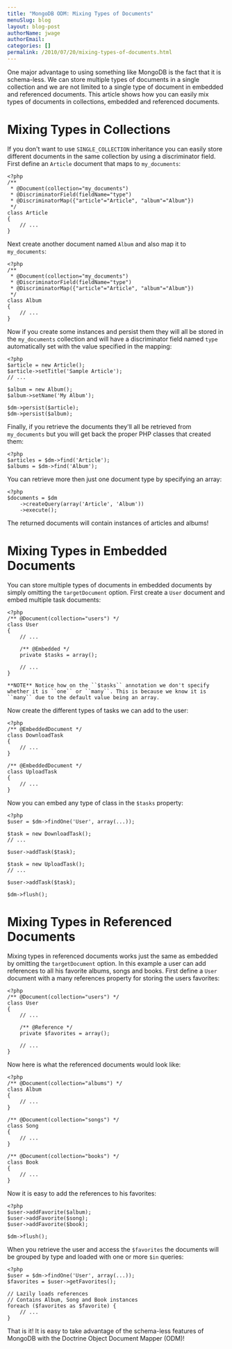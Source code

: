 ```yaml
---
title: "MongoDB ODM: Mixing Types of Documents"
menuSlug: blog
layout: blog-post
authorName: jwage
authorEmail:
categories: []
permalink: /2010/07/20/mixing-types-of-documents.html
---
```

One major advantage to using something like MongoDB is the fact that it
is schema-less. We can store multiple types of documents in a single
collection and we are not limited to a single type of document in
embedded and referenced documents. This article shows how you can easily
mix types of documents in collections, embedded and referenced
documents.

Mixing Types in Collections
===========================

If you don't want to use `SINGLE_COLLECTION` inheritance you can easily
store different documents in the same collection by using a
discriminator field. First define an `Article` document that maps to
`my_documents`:

~~~~ {.sourceCode .php}
<?php
/**
 * @Document(collection="my_documents")
 * @DiscriminatorField(fieldName="type")
 * @DiscriminatorMap({"article"="Article", "album"="Album"})
 */
class Article
{
    // ...
}
~~~~

Next create another document named `Album` and also map it to
`my_documents`:

~~~~ {.sourceCode .php}
<?php
/**
 * @Document(collection="my_documents")
 * @DiscriminatorField(fieldName="type")
 * @DiscriminatorMap({"article"="Article", "album"="Album"})
 */
class Album
{
    // ...
}
~~~~

Now if you create some instances and persist them they will all be
stored in the `my_documents` collection and will have a discriminator
field named `type` automatically set with the value specified in the
mapping:

~~~~ {.sourceCode .php}
<?php
$article = new Article();
$article->setTitle('Sample Article');
// ...

$album = new Album();
$album->setName('My Album');

$dm->persist($article);
$dm->persist($album);
~~~~

Finally, if you retrieve the documents they'll all be retrieved from
`my_documents` but you will get back the proper PHP classes that created
them:

~~~~ {.sourceCode .php}
<?php
$articles = $dm->find('Article');
$albums = $dm->find('Album');
~~~~

You can retrieve more then just one document type by specifying an
array:

~~~~ {.sourceCode .php}
<?php
$documents = $dm
    ->createQuery(array('Article', 'Album'))
    ->execute();
~~~~

The returned documents will contain instances of articles and albums!

Mixing Types in Embedded Documents
==================================

You can store multiple types of documents in embedded documents by
simply omitting the `targetDocument` option. First create a `User`
document and embed multiple task documents:

~~~~ {.sourceCode .php}
<?php
/** @Document(collection="users") */
class User
{
    // ...

    /** @Embedded */
    private $tasks = array();

    // ...
}

**NOTE** Notice how on the ``$tasks`` annotation we don't specify
whether it is ``one`` or ``many``. This is because we know it is
``many`` due to the default value being an array.
~~~~

Now create the different types of tasks we can add to the user:

~~~~ {.sourceCode .php}
<?php
/** @EmbeddedDocument */
class DownloadTask
{
    // ...
}

/** @EmbeddedDocument */
class UploadTask
{
    // ...
}
~~~~

Now you can embed any type of class in the `$tasks` property:

~~~~ {.sourceCode .php}
<?php
$user = $dm->findOne('User', array(...));

$task = new DownloadTask();
// ...

$user->addTask($task);

$task = new UploadTask();
// ...

$user->addTask($task);

$dm->flush();
~~~~

Mixing Types in Referenced Documents
====================================

Mixing types in referenced documents works just the same as embedded by
omitting the `targetDocument` option. In this example a user can add
references to all his favorite albums, songs and books. First define a
`User` document with a many references property for storing the users
favorites:

~~~~ {.sourceCode .php}
<?php
/** @Document(collection="users") */
class User
{
    // ...

    /** @Reference */
    private $favorites = array();

    // ...
}
~~~~

Now here is what the referenced documents would look like:

~~~~ {.sourceCode .php}
<?php
/** @Document(collection="albums") */
class Album
{
    // ...
}

/** @Document(collection="songs") */
class Song
{
    // ...
}

/** @Document(collection="books") */
class Book
{
    // ...
}
~~~~

Now it is easy to add the references to his favorites:

~~~~ {.sourceCode .php}
<?php
$user->addFavorite($album);
$user->addFavorite($song);
$user->addFavorite($book);

$dm->flush();
~~~~

When you retrieve the user and access the `$favorites` the documents
will be grouped by type and loaded with one or more `$in` queries:

~~~~ {.sourceCode .php}
<?php
$user = $dm->findOne('User', array(...));
$favorites = $user->getFavorites();

// Lazily loads references
// Contains Album, Song and Book instances
foreach ($favorites as $favorite) {
    // ...
}
~~~~

That is it! It is easy to take advantage of the schema-less features of
MongoDB with the Doctrine Object Document Mapper (ODM)!
